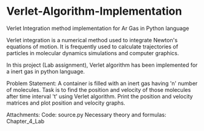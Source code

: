 # Verlet-Algorithm-Implementation
Verlet Integration method implementation for Ar Gas in Python language

Verlet integration is a numerical method used to integrate Newton's equations of motion. It is frequently used to calculate trajectories of particles in molecular dynamics simulations and computer graphics.

In this project (Lab assignment), Verlet algorithm has been implemented for a inert gas in python language.

Problem Statement: A container is filled with an inert gas having 'n' number of molecules. Task is to find the position and velocity of those molecules after time interval 't' using Verlet algorithm. Print the position and velocity matrices and plot position and velocity graphs.

Attachments:
Code: source.py
Necessary theory and formulas: Chapter_4_Lab
